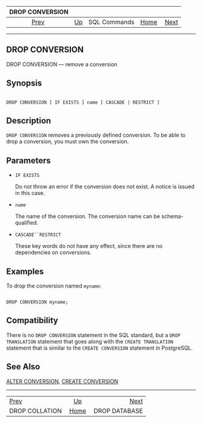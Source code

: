 <!--?xml version="1.0" encoding="UTF-8" standalone="no"?-->

|                  DROP CONVERSION                 |                                        |              |                                                       |                                                |
| :----------------------------------------------: | :------------------------------------- | :----------: | ----------------------------------------------------: | ---------------------------------------------: |
| [Prev](sql-dropcollation.html "DROP COLLATION")  | [Up](sql-commands.html "SQL Commands") | SQL Commands | [Home](index.html "PostgreSQL 17devel Documentation") |  [Next](sql-dropdatabase.html "DROP DATABASE") |

***

[]()

## DROP CONVERSION

DROP CONVERSION — remove a conversion

## Synopsis

```

DROP CONVERSION [ IF EXISTS ] name [ CASCADE | RESTRICT ]
```

## Description

`DROP CONVERSION` removes a previously defined conversion. To be able to drop a conversion, you must own the conversion.

## Parameters

*   `IF EXISTS`

    Do not throw an error if the conversion does not exist. A notice is issued in this case.

*   *`name`*

    The name of the conversion. The conversion name can be schema-qualified.

*   `CASCADE``RESTRICT`

    These key words do not have any effect, since there are no dependencies on conversions.

## Examples

To drop the conversion named `myname`:

```

DROP CONVERSION myname;
```

## Compatibility

There is no `DROP CONVERSION` statement in the SQL standard, but a `DROP TRANSLATION` statement that goes along with the `CREATE TRANSLATION` statement that is similar to the `CREATE CONVERSION` statement in PostgreSQL.

## See Also

[ALTER CONVERSION](sql-alterconversion.html "ALTER CONVERSION"), [CREATE CONVERSION](sql-createconversion.html "CREATE CONVERSION")

***

|                                                  |                                                       |                                                |
| :----------------------------------------------- | :---------------------------------------------------: | ---------------------------------------------: |
| [Prev](sql-dropcollation.html "DROP COLLATION")  |         [Up](sql-commands.html "SQL Commands")        |  [Next](sql-dropdatabase.html "DROP DATABASE") |
| DROP COLLATION                                   | [Home](index.html "PostgreSQL 17devel Documentation") |                                  DROP DATABASE |
